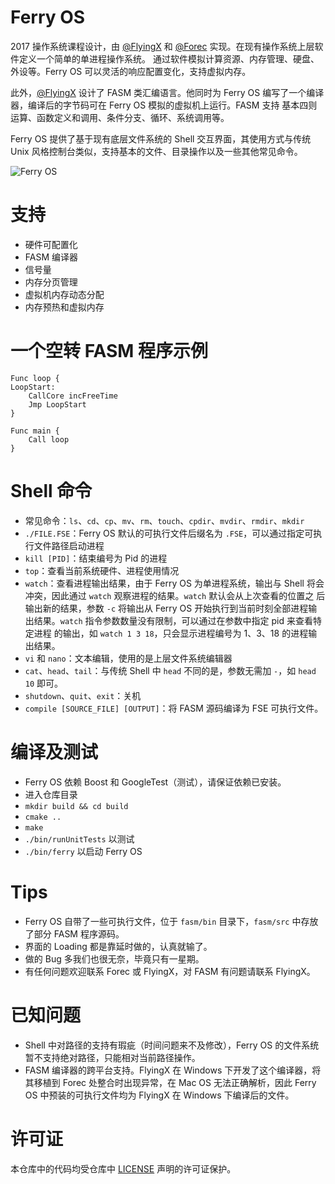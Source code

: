 # Ferry OS
2017 操作系统课程设计，由 [@FlyingX](https://github.com/non1996) 和 [@Forec](http://forec.cn) 实现。在现有操作系统上层软件定义一个简单的单进程操作系统。
通过软件模拟计算资源、内存管理、硬盘、外设等。Ferry OS 可以灵活的响应配置变化，支持虚拟内存。

此外，[@FlyingX](https://github.com/non1996) 设计了 FASM 类汇编语言。他同时为 Ferry OS 编写了一个编译器，编译后的字节码可在 Ferry OS 模拟的虚拟机上运行。FASM 支持
基本四则运算、函数定义和调用、条件分支、循环、系统调用等。

Ferry OS 提供了基于现有底层文件系统的 Shell 交互界面，其使用方式与传统 Unix 风格控制台类似，支持基本的文件、目录操作以及一些其他常见命令。

![Ferry OS](http://7xktmz.com1.z0.glb.clouddn.com/ferry_os_screen.png)

# 支持
* 硬件可配置化
* FASM 编译器
* 信号量
* 内存分页管理
* 虚拟机内存动态分配
* 内存预热和虚拟内存

# 一个空转 FASM 程序示例
```$fasm
Func loop {
LoopStart:
	CallCore incFreeTime
	Jmp LoopStart
}

Func main {
	Call loop
}
```

# Shell 命令
* 常见命令：`ls`、`cd`、`cp`、`mv`、`rm`、`touch`、`cpdir`、`mvdir`、`rmdir`、`mkdir`
* `./FILE.FSE`：Ferry OS 默认的可执行文件后缀名为 `.FSE`，可以通过指定可执行文件路径启动进程
* `kill [PID]`：结束编号为 Pid 的进程
* `top`：查看当前系统硬件、进程使用情况
* `watch`：查看进程输出结果，由于 Ferry OS 为单进程系统，输出与 Shell 将会冲突，因此通过 `watch` 观察进程的结果。`watch` 默认会从上次查看的位置之
后输出新的结果，参数 `-c` 将输出从 Ferry OS 开始执行到当前时刻全部进程输出结果。`watch` 指令参数数量没有限制，可以通过在参数中指定 pid 来查看特定进程
的输出，如 `watch 1 3 18`，只会显示进程编号为 1、3、18 的进程输出结果。
* `vi` 和 `nano`：文本编辑，使用的是上层文件系统编辑器
* `cat`、`head`、`tail`：与传统 Shell 中 `head` 不同的是，参数无需加 `-`，如 `head 10` 即可。
* `shutdown`、`quit`、`exit`：关机 
* `compile [SOURCE_FILE] [OUTPUT]`：将 FASM 源码编译为 FSE 可执行文件。

# 编译及测试
* Ferry OS 依赖 Boost 和 GoogleTest（测试），请保证依赖已安装。
* 进入仓库目录
* `mkdir build && cd build`
* `cmake ..`
* `make`
* `./bin/runUnitTests` 以测试
* `./bin/ferry` 以启动 Ferry OS

# Tips
* Ferry OS 自带了一些可执行文件，位于 `fasm/bin` 目录下，`fasm/src` 中存放了部分 FASM 程序源码。
* 界面的 Loading 都是靠延时做的，认真就输了。
* 做的 Bug 多我们也很无奈，毕竟只有一星期。
* 有任何问题欢迎联系 Forec 或 FlyingX，对 FASM 有问题请联系 FlyingX。

# 已知问题
* Shell 中对路径的支持有瑕疵（时间问题来不及修改），Ferry OS 的文件系统暂不支持绝对路径，只能相对当前路径操作。
* FASM 编译器的跨平台支持。FlyingX 在 Windows 下开发了这个编译器，将其移植到 Forec 处整合时出现异常，在 Mac OS 无法正确解析，因此 Ferry OS 中预装的可执行文件均为 FlyingX 在 Windows 下编译后的文件。

# 许可证
本仓库中的代码均受仓库中 [LICENSE](https://github.com/forec-org/Ferry-OS/blob/master/LICENSE) 声明的许可证保护。
